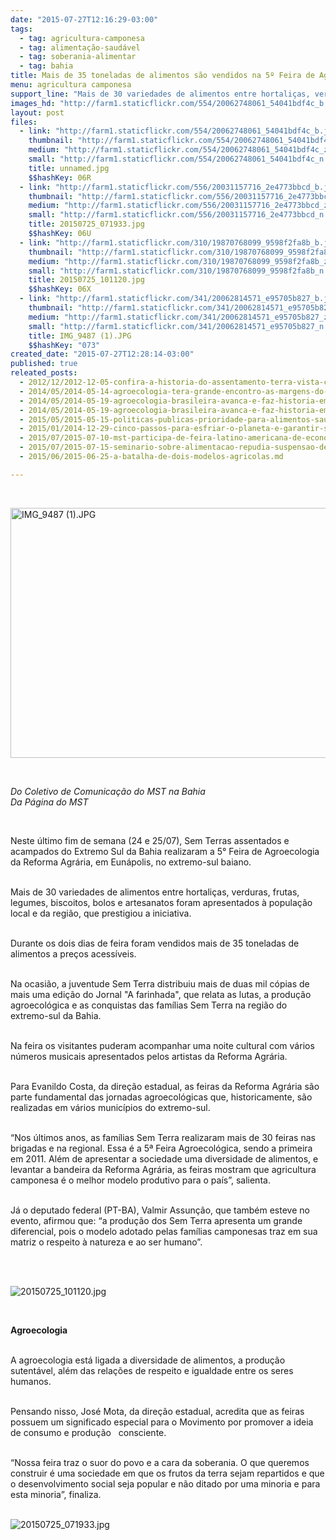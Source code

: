 ```yaml
---
date: "2015-07-27T12:16:29-03:00"
tags:
  - tag: agricultura-camponesa
  - tag: alimentação-saudável
  - tag: soberania-alimentar
  - tag: bahia
title: Mais de 35 toneladas de alimentos são vendidos na 5º Feira de Agroecologia da Reforma Agrária
menu: agricultura camponesa
support_line: "Mais de 30 variedades de alimentos entre hortaliças, verduras, frutas, legumes, biscoitos, bolos e artesanatos foram apresentados à população local."
images_hd: "http://farm1.staticflickr.com/554/20062748061_54041bdf4c_b.jpg"
layout: post
files:
  - link: "http://farm1.staticflickr.com/554/20062748061_54041bdf4c_b.jpg"
    thumbnail: "http://farm1.staticflickr.com/554/20062748061_54041bdf4c_t.jpg"
    medium: "http://farm1.staticflickr.com/554/20062748061_54041bdf4c_z.jpg"
    small: "http://farm1.staticflickr.com/554/20062748061_54041bdf4c_n.jpg"
    title: unnamed.jpg
    $$hashKey: 06R
  - link: "http://farm1.staticflickr.com/556/20031157716_2e4773bbcd_b.jpg"
    thumbnail: "http://farm1.staticflickr.com/556/20031157716_2e4773bbcd_t.jpg"
    medium: "http://farm1.staticflickr.com/556/20031157716_2e4773bbcd_z.jpg"
    small: "http://farm1.staticflickr.com/556/20031157716_2e4773bbcd_n.jpg"
    title: 20150725_071933.jpg
    $$hashKey: 06U
  - link: "http://farm1.staticflickr.com/310/19870768099_9598f2fa8b_b.jpg"
    thumbnail: "http://farm1.staticflickr.com/310/19870768099_9598f2fa8b_t.jpg"
    medium: "http://farm1.staticflickr.com/310/19870768099_9598f2fa8b_z.jpg"
    small: "http://farm1.staticflickr.com/310/19870768099_9598f2fa8b_n.jpg"
    title: 20150725_101120.jpg
    $$hashKey: 06X
  - link: "http://farm1.staticflickr.com/341/20062814571_e95705b827_b.jpg"
    thumbnail: "http://farm1.staticflickr.com/341/20062814571_e95705b827_t.jpg"
    medium: "http://farm1.staticflickr.com/341/20062814571_e95705b827_z.jpg"
    small: "http://farm1.staticflickr.com/341/20062814571_e95705b827_n.jpg"
    title: IMG_9487 (1).JPG
    $$hashKey: "073"
created_date: "2015-07-27T12:28:14-03:00"
published: true
releated_posts:
  - 2012/12/2012-12-05-confira-a-historia-do-assentamento-terra-vista-contada-pelos-assentados.md
  - 2014/05/2014-05-14-agroecologia-tera-grande-encontro-as-margens-do-sao-francisco.md-e
  - 2014/05/2014-05-19-agroecologia-brasileira-avanca-e-faz-historia-em-encontro-nacional.md
  - 2014/05/2014-05-19-agroecologia-brasileira-avanca-e-faz-historia-em-encontro-nacional.md-e
  - 2015/05/2015-05-15-politicas-publicas-prioridade-para-alimentos-saudaveis.md
  - 2015/01/2014-12-29-cinco-passos-para-esfriar-o-planeta-e-garantir-soberania-alimentar.md
  - 2015/07/2015-07-10-mst-participa-de-feira-latino-americana-de-economia-solidaria-no-rs.md
  - 2015/07/2015-07-15-seminario-sobre-alimentacao-repudia-suspensao-de-rotulagem-de-transgenicos.md
  - 2015/06/2015-06-25-a-batalha-de-dois-modelos-agricolas.md

---
```

<p>&nbsp;</p>

<p><img alt="IMG_9487 (1).JPG" height="400" src="http://farm1.staticflickr.com/341/20062814571_e95705b827_b.jpg" width="600" /></p>

<p>&nbsp;</p>

<p><em>Do Coletivo de Comunica&ccedil;&atilde;o do MST na Bahia<br />
Da P&aacute;gina do MST</em></p>

<p>&nbsp;</p>

<p>Neste &uacute;ltimo fim de semana (24 e 25/07), Sem Terras assentados e acampados do Extremo Sul da Bahia realizaram a 5&deg; Feira de Agroecologia da Reforma Agr&aacute;ria, em Eun&aacute;polis, no extremo-sul baiano.</p>

<p><br />
Mais de 30 variedades de alimentos entre hortali&ccedil;as, verduras, frutas, legumes, biscoitos, bolos e artesanatos foram apresentados &agrave; popula&ccedil;&atilde;o local e da regi&atilde;o, que prestigiou a iniciativa.&nbsp;</p>

<p><br />
Durante os dois dias de feira foram vendidos mais de 35 toneladas de alimentos a pre&ccedil;os acess&iacute;veis.</p>

<p><br />
Na ocasi&atilde;o, a juventude Sem Terra distribuiu mais de duas mil c&oacute;pias de mais uma edi&ccedil;&atilde;o do Jornal &quot;A farinhada&quot;, que relata as lutas, a produ&ccedil;&atilde;o agroecol&oacute;gica e as conquistas das fam&iacute;lias Sem Terra na regi&atilde;o do extremo-sul da Bahia.</p>

<p><br />
Na feira os visitantes puderam acompanhar uma noite cultural com v&aacute;rios n&uacute;meros musicais apresentados pelos artistas da Reforma Agr&aacute;ria.</p>

<p><br />
Para Evanildo Costa, da dire&ccedil;&atilde;o estadual, as feiras da Reforma Agr&aacute;ria s&atilde;o parte fundamental das jornadas agroecol&oacute;gicas que, historicamente, s&atilde;o realizadas em v&aacute;rios munic&iacute;pios do extremo-sul.</p>

<p><br />
&ldquo;Nos &uacute;ltimos anos, as fam&iacute;lias Sem Terra realizaram mais de 30 feiras nas brigadas e na regional. Essa &eacute; a 5&ordf; Feira Agroecol&oacute;gica, sendo a primeira em 2011. Al&eacute;m de apresentar a sociedade uma diversidade de alimentos, e levantar a bandeira da Reforma Agr&aacute;ria, as feiras mostram que agricultura camponesa &eacute; o melhor modelo produtivo para o pa&iacute;s&rdquo;, salienta.&nbsp;</p>

<p><br />
J&aacute; o deputado federal (PT-BA), Valmir Assun&ccedil;&atilde;o, que tamb&eacute;m esteve no evento, afirmou que: &ldquo;a produ&ccedil;&atilde;o dos Sem Terra apresenta um grande diferencial, pois o modelo adotado pelas fam&iacute;lias camponesas traz em sua matriz o respeito &agrave; natureza e ao ser humano&rdquo;.</p>

<p><br />
&nbsp;</p>

<p><img alt="20150725_101120.jpg" src="http://farm1.staticflickr.com/310/19870768099_9598f2fa8b_b.jpg" /></p>

<p>&nbsp;</p>

<p><strong>Agroecologia</strong></p>

<p><br />
A agroecologia est&aacute; ligada a diversidade de alimentos, a produ&ccedil;&atilde;o sutent&aacute;vel, al&eacute;m das rela&ccedil;&otilde;es de respeito e igualdade entre os seres humanos.</p>

<p><br />
Pensando nisso, Jos&eacute; Mota, da dire&ccedil;&atilde;o estadual, acredita que as feiras possuem um significado especial para o Movimento por promover a ideia de consumo e produ&ccedil;&atilde;o &nbsp; consciente.</p>

<p><br />
&ldquo;Nossa feira traz o suor do povo e a cara da soberania. O que queremos construir &eacute; uma sociedade em que os frutos da terra sejam repartidos e que o desenvolvimento social seja popular e n&atilde;o ditado por uma minoria e para esta minoria&rdquo;, finaliza.</p>

<p><br />
<img alt="20150725_071933.jpg" src="http://farm1.staticflickr.com/556/20031157716_2e4773bbcd_b.jpg" /></p>

<p>&nbsp;</p>

<p>&nbsp;</p>

<p>&nbsp;</p>

<p>&nbsp;</p>
